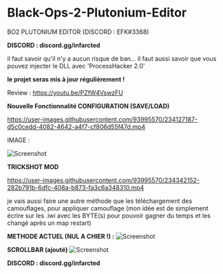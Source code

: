 # Black-Ops-2-Plutonium-Editor
BO2 PLUTONIUM EDITOR (DISCORD : EFK#3368)

**DISCORD : discord.gg/infarcted**

il faut savoir qu'il n'y a aucun risque de ban...
il faut aussi savoir que vous pouvez injecter le DLL avec 'ProcessHacker 2.0'


**le projet seras mis à jour régulièrement !**

Review : https://youtu.be/PZfW4VswzFU

**Nouvelle Fonctionnalité CONFIGURATION (SAVE/LOAD)**


https://user-images.githubusercontent.com/93995570/234127187-d5c0cedd-4082-4642-a4f7-cf806d55f47d.mp4

IMAGE :

![Screenshot](https://cdn.discordapp.com/attachments/1097539129522270228/1100083245971939450/Capture_decran_2023-04-24_173709.png)

**TRICKSHOT MOD**


https://user-images.githubusercontent.com/93995570/234342152-282b791b-6dfc-408a-b873-fa3c6a348310.mp4

je vais aussi faire une autre méthode que les téléchargement des camouflages, pour appliquer camouflage
(mon idée est de simplement écrire sur les .iwi avec les BYTE(s) pour pouvoir gagner du temps et les changé après un map restart)

**METHODE ACTUEL (NUL A CHIER !) :**
![Screenshot](https://cdn.discordapp.com/attachments/1099926433796735008/1100101695687643147/image.png)

**SCROLLBAR (ajouté)**
![Screenshot](https://cdn.discordapp.com/attachments/1099926433796735008/1100125614171750400/image.png)



**DISCORD : discord.gg/infarcted**
